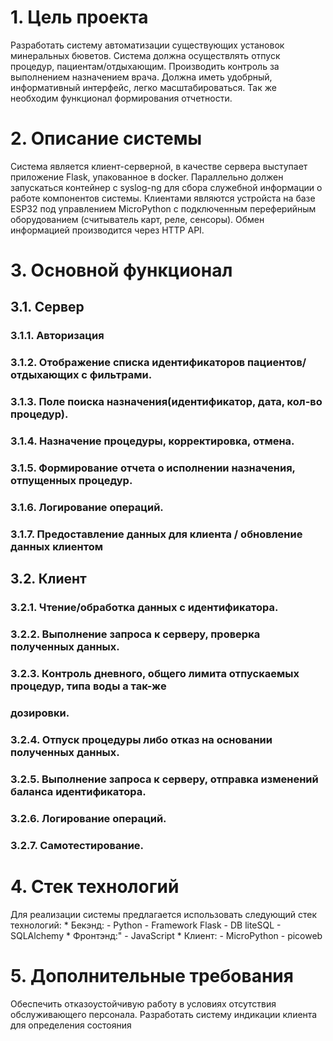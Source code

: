 # 1. Цель проекта
Разработать систему автоматизации существующих установок минеральных бюветов.
Система должна осуществлять отпуск процедур, пациентам/отдыхающим. Производить
контроль за выполнением назначением врача. Должна иметь удобрный, информативный
интерфейс, легко масштабироваться. Так же необходим функционал формирования
отчетности.

# 2. Описание системы
Система является клиент-серверной, в качестве сервера выступает приложение
Flask, упакованное в docker. Параллельно должен запускаться контейнер с syslog-ng
для сбора служебной информации о работе компонентов системы. Клиентами являются
устройста на базе ESP32 под управлением MicroPython с подключенным перефeрийным
оборудованием (считыватель карт, реле, сенсоры). Обмен информацией производится
через HTTP API.

# 3. Основной функционал
## 3.1. Сервер
### 3.1.1. Авторизация
### 3.1.2. Отображение списка идентификаторов пациентов/отдыхающих с фильтрами.
### 3.1.3. Поле поиска назначения(идентификатор, дата, кол-во процедур).
### 3.1.4. Назначение процедуры, корректировка, отмена.
### 3.1.5. Формирование отчета о исполнении назначения, отпущенных процедур.
### 3.1.6. Логирование операций.
### 3.1.7. Предоставление данных для клиента / обновление данных клиентом

## 3.2. Клиент
### 3.2.1. Чтение/обработка данных с идентификатора.
### 3.2.2. Выполнение запроса к серверу, проверка полученных данных.
### 3.2.3. Контроль дневного, общего лимита отпускаемых процедур, типа воды а так-же
###        дозировки.
### 3.2.4. Отпуск процедуры либо отказ на основании полученных данных.
### 3.2.5. Выполнение запроса к серверу, отправка изменений баланса идентификатора.
### 3.2.6. Логирование операций.
### 3.2.7. Самотестирование.

# 4. Стек технологий
Для реализации системы предлагается использовать следующий стек технологий:
    * Бекэнд:
        - Python
        - Framework Flask
        - DB liteSQL
        - SQLAlchemy
    * Фронтэнд:"
        - JavaScript
    * Клиент:
        - MicroPython
        - picoweb

# 5. Дополнительные требования
Обеспечить отказоустойчивую работу в условиях отсутствия обслуживающего
персонала.
Разработать систему индикации клиента для определения состояния
